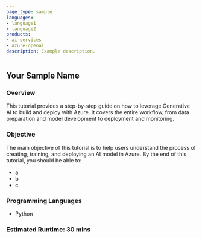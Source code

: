 ```yaml
---
page_type: sample
languages:
- language1
- language2
products:
- ai-services
- azure-openai
description: Example description.
---
```


## Your Sample Name

### Overview

This tutorial provides a step-by-step guide on how to leverage Generative AI to build and deploy with Azure. It covers the entire workflow, from data preparation and model development to deployment and monitoring.

### Objective

The main objective of this tutorial is to help users understand the process of creating, training, and deploying an AI model in Azure. By the end of this tutorial, you should be able to:

 - a
 - b
 - c

### Programming Languages
 - Python

### Estimated Runtime: 30 mins
